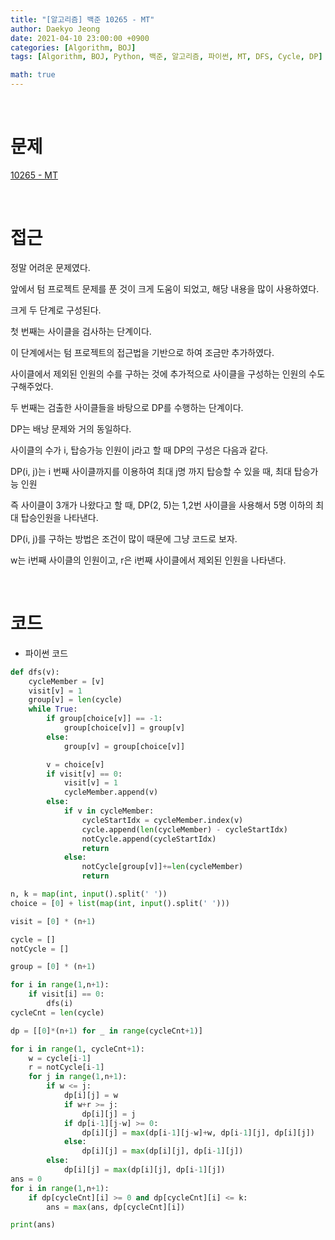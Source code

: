 ```yaml
---
title: "[알고리즘] 백준 10265 - MT"
author: Daekyo Jeong
date: 2021-04-10 23:00:00 +0900
categories: [Algorithm, BOJ]
tags: [Algorithm, BOJ, Python, 백준, 알고리즘, 파이썬, MT, DFS, Cycle, DP]

math: true
---
```



<br/>

# **문제**

[10265 - MT](https://www.acmicpc.net/problem/10265)

<br/>

# **접근**

정말 어려운 문제였다.  

앞에서 텀 프로젝트 문제를 푼 것이 크게 도움이 되었고, 해당 내용을 많이 사용하였다.  

크게 두 단계로 구성된다.  

첫 번째는 사이클을 검사하는 단계이다.  

이 단계에서는 텀 프로젝트의 접근법을 기반으로 하여 조금만 추가하였다.  

사이클에서 제외된 인원의 수를 구하는 것에 추가적으로 사이클을 구성하는 인원의 수도 구해주었다.  

두 번째는 검출한 사이클들을 바탕으로 DP를 수행하는 단계이다.  

DP는 배낭 문제와 거의 동일하다.  

사이클의 수가 i, 탑승가능 인원이 j라고 할 때 DP의 구성은 다음과 같다.  

DP(i, j)는 i 번째 사이클까지를 이용하여 최대 j명 까지 탑승할 수 있을 때, 최대 탑승가능 인원

즉 사이클이 3개가 나왔다고 할 때, DP(2, 5)는 1,2번 사이클을 사용해서 5명 이하의 최대 탑승인원을 나타낸다.  

DP(i, j)를 구하는 방법은 조건이 많이 때문에 그냥 코드로 보자.  

w는 i번째 사이클의 인원이고, r은 i번째 사이클에서 제외된 인원을 나타낸다.  


<br/>

# **코드**

- 파이썬 코드   

```py
def dfs(v):
    cycleMember = [v]
    visit[v] = 1
    group[v] = len(cycle)
    while True:
        if group[choice[v]] == -1:
            group[choice[v]] = group[v]
        else:
            group[v] = group[choice[v]]

        v = choice[v]
        if visit[v] == 0:
            visit[v] = 1
            cycleMember.append(v)
        else:
            if v in cycleMember:
                cycleStartIdx = cycleMember.index(v)
                cycle.append(len(cycleMember) - cycleStartIdx)
                notCycle.append(cycleStartIdx)
                return
            else:
                notCycle[group[v]]+=len(cycleMember)
                return

n, k = map(int, input().split(' '))
choice = [0] + list(map(int, input().split(' ')))

visit = [0] * (n+1)

cycle = []
notCycle = []

group = [0] * (n+1)

for i in range(1,n+1):
    if visit[i] == 0:
        dfs(i)
cycleCnt = len(cycle)

dp = [[0]*(n+1) for _ in range(cycleCnt+1)]

for i in range(1, cycleCnt+1):
    w = cycle[i-1]
    r = notCycle[i-1]
    for j in range(1,n+1):
        if w <= j:
            dp[i][j] = w
            if w+r >= j:
                dp[i][j] = j
            if dp[i-1][j-w] >= 0:
                dp[i][j] = max(dp[i-1][j-w]+w, dp[i-1][j], dp[i][j])
            else:
                dp[i][j] = max(dp[i][j], dp[i-1][j])
        else:
            dp[i][j] = max(dp[i][j], dp[i-1][j])
ans = 0
for i in range(1,n+1):
    if dp[cycleCnt][i] >= 0 and dp[cycleCnt][i] <= k:
        ans = max(ans, dp[cycleCnt][i])

print(ans)


```

<br/>

